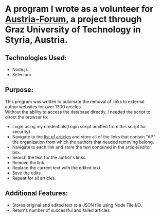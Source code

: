 # A program I wrote as a volunteer for <a href = "austria-forum.org">Austria-Forum</a>, a project through Graz University of Technology in Styria, Austria.
## Technologies Used:
- Node.js
- Selenium
## Purpose:
This program was written to automate the removal of links to external author websites for over 1300 articles.  
Without the ability to access the database directly, I needed the script to direct the browser to:
- Login using my credentials(Login script omitted from this script for security)
- Navigate to the <a href = "https://austria-forum.org/af/Geography/About/Main_Ideas/Current_List_of_Stories">list of articles</a> and store all of the links that contain "AP" the organization from which the authors that needed removing belong.
- Navigate to each link and store the text contained in the article/editor box.
- Search the text for the author's links.
- Remove the link.
- Replace the current text with the edited text.
- Save the edits.
- Repeat for all articles.
## Additional Features:
- Stores original and edited text to a JSON file using Node File I/O.
- Returns number of successful and failed articles.
